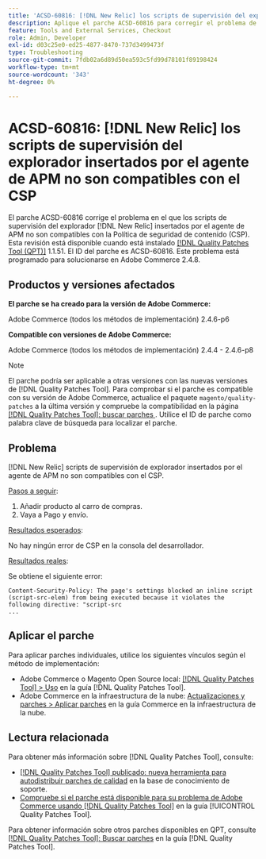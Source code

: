 ```yaml
---
title: 'ACSD-60816: [!DNL New Relic] los scripts de supervisión del explorador insertados por el agente de APM no son compatibles con el CSP'
description: Aplique el parche ACSD-60816 para corregir el problema de Adobe Commerce en el que los  [!DNL New Relic] scripts de supervisión del explorador insertados por el agente de APM no son compatibles con la Política de seguridad de contenido (CSP), lo que impide su ejecución.
feature: Tools and External Services, Checkout
role: Admin, Developer
exl-id: d03c25e0-ed25-4877-8470-737d3499473f
type: Troubleshooting
source-git-commit: 7fdb02a6d89d50ea593c5fd99d78101f89198424
workflow-type: tm+mt
source-wordcount: '343'
ht-degree: 0%

---
```


# ACSD-60816: [!DNL New Relic] los scripts de supervisión del explorador insertados por el agente de APM no son compatibles con el CSP

El parche ACSD-60816 corrige el problema en el que los scripts de supervisión del explorador [!DNL New Relic] insertados por el agente de APM no son compatibles con la Política de seguridad de contenido (CSP). Esta revisión está disponible cuando está instalado [[!DNL Quality Patches Tool (QPT)]](https://experienceleague.adobe.com/es/docs/commerce-operations/tools/quality-patches-tool/quality-patches-tool-to-self-serve-quality-patches) 1.1.51. El ID del parche es ACSD-60816. Este problema está programado para solucionarse en Adobe Commerce 2.4.8.

## Productos y versiones afectados

**El parche se ha creado para la versión de Adobe Commerce:**

Adobe Commerce (todos los métodos de implementación) 2.4.6-p6

**Compatible con versiones de Adobe Commerce:**

Adobe Commerce (todos los métodos de implementación) 2.4.4 - 2.4.6-p8

>[!NOTE]
>
>El parche podría ser aplicable a otras versiones con las nuevas versiones de [!DNL Quality Patches Tool]. Para comprobar si el parche es compatible con su versión de Adobe Commerce, actualice el paquete `magento/quality-patches` a la última versión y compruebe la compatibilidad en la página [[!DNL Quality Patches Tool]: buscar parches ](https://experienceleague.adobe.com/tools/commerce-quality-patches/index.html?lang=es). Utilice el ID de parche como palabra clave de búsqueda para localizar el parche.

## Problema

[!DNL New Relic] scripts de supervisión de explorador insertados por el agente de APM no son compatibles con el CSP.

<u>Pasos a seguir</u>:

1. Añadir producto al carro de compras.
1. Vaya a Pago y envío.

<u>Resultados esperados</u>:

No hay ningún error de CSP en la consola del desarrollador.

<u>Resultados reales</u>:

Se obtiene el siguiente error:

```
Content-Security-Policy: The page's settings blocked an inline script (script-src-elem) from being executed because it violates the following directive: "script-src 
...
```

## Aplicar el parche

Para aplicar parches individuales, utilice los siguientes vínculos según el método de implementación:

* Adobe Commerce o Magento Open Source local: [[!DNL Quality Patches Tool] > Uso](/help/tools/quality-patches-tool/usage.md) en la guía [!DNL Quality Patches Tool].
* Adobe Commerce en la infraestructura de la nube: [Actualizaciones y parches > Aplicar parches](https://experienceleague.adobe.com/docs/commerce-cloud-service/user-guide/develop/upgrade/apply-patches.html?lang=es) en la guía Commerce en la infraestructura de la nube.

## Lectura relacionada

Para obtener más información sobre [!DNL Quality Patches Tool], consulte:

* [[!DNL Quality Patches Tool] publicado: nueva herramienta para autodistribuir parches de calidad](https://experienceleague.adobe.com/es/docs/commerce-operations/tools/quality-patches-tool/quality-patches-tool-to-self-serve-quality-patches) en la base de conocimiento de soporte.
* [Compruebe si el parche está disponible para su problema de Adobe Commerce usando [!DNL Quality Patches Tool]](/help/tools/quality-patches-tool/patches-available-in-qpt/check-patch-for-magento-issue-with-magento-quality-patches.md) en la guía [!UICONTROL Quality Patches Tool].


Para obtener información sobre otros parches disponibles en QPT, consulte [[!DNL Quality Patches Tool]: Buscar parches](https://experienceleague.adobe.com/tools/commerce-quality-patches/index.html?lang=es) en la guía [!DNL Quality Patches Tool].
